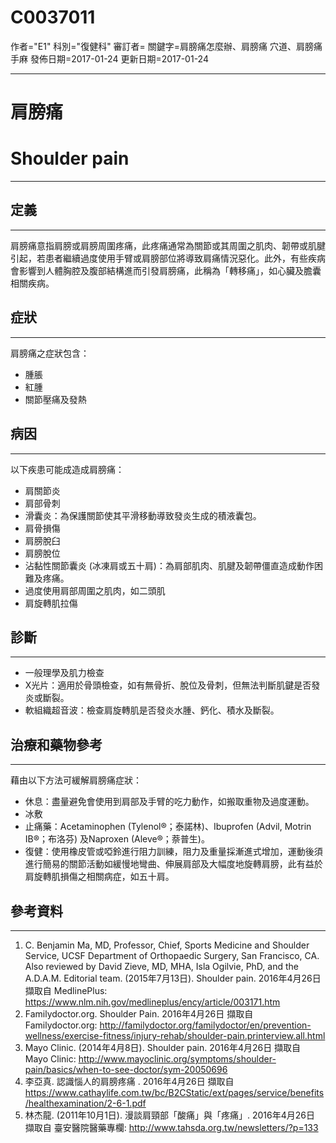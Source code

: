 # C0037011
作者="E1"
科別="復健科"
審訂者=
關鍵字=肩膀痛怎麼辦、肩膀痛 穴道、肩膀痛 手麻
發佈日期=2017-01-24
更新日期=2017-01-24

----------
# 肩膀痛
# Shoulder pain
----------
## 定義
----------

肩膀痛意指肩膀或肩膀周圍疼痛，此疼痛通常為關節或其周圍之肌肉、韌帶或肌腱引起，若患者繼續過度使用手臂或肩膀部位將導致肩痛情況惡化。此外，有些疾病會影響到人體胸腔及腹部結構進而引發肩膀痛，此稱為「轉移痛」，如心臟及膽囊相關疾病。

## 症狀
----------

肩膀痛之症狀包含：

- 腫脹
- 紅腫
- 關節壓痛及發熱 
## 病因
----------

以下疾患可能成造成肩膀痛：

- 肩關節炎
- 肩部骨刺
- 滑囊炎：為保護關節使其平滑移動導致發炎生成的積液囊包。
- 肩骨損傷
- 肩膀脫臼
- 肩膀脫位
- 沾黏性關節囊炎 (冰凍肩或五十肩)：為肩部肌肉、肌腱及韌帶僵直造成動作困難及疼痛。
- 過度使用肩部周圍之肌肉，如二頭肌
- 肩旋轉肌拉傷
## 診斷
----------
- 一般理學及肌力檢查
- X光片：適用於骨頭檢查，如有無骨折、脫位及骨刺，但無法判斷肌鍵是否發炎或斷裂。
- 軟組織超音波：檢查肩旋轉肌是否發炎水腫、鈣化、積水及斷裂。
## 治療和藥物參考
----------

藉由以下方法可緩解肩膀痛症狀：

- 休息：盡量避免會使用到肩部及手臂的吃力動作，如搬取重物及過度運動。
- 冰敷
- 止痛藥：Acetaminophen (Tylenol®；泰諾林)、Ibuprofen (Advil, Motrin IB®；布洛芬) 及Naproxen (Aleve®；萘普生)。
- 復健：使用橡皮管或啞鈴進行阻力訓練，阻力及重量採漸進式增加，運動後須進行簡易的關節活動如緩慢地彎曲、伸展肩部及大幅度地旋轉肩膀，此有益於肩旋轉肌損傷之相關病症，如五十肩。
## 參考資料
----------
1. C. Benjamin Ma, MD, Professor, Chief, Sports Medicine and Shoulder Service, UCSF Department of Orthopaedic Surgery, San Francisco, CA. Also reviewed by David Zieve, MD, MHA, Isla Ogilvie, PhD, and the A.D.A.M. Editorial team. (2015年7月13日). Shoulder pain. 2016年4月26日 擷取自 MedlinePlus: 
  https://www.nlm.nih.gov/medlineplus/ency/article/003171.htm
2. Familydoctor.org. Shoulder Pain. 2016年4月26日 擷取自 Familydoctor.org: 
  http://familydoctor.org/familydoctor/en/prevention-wellness/exercise-fitness/injury-rehab/shoulder-pain.printerview.all.html
3. Mayo Clinic. (2014年4月8日). Shoulder pain. 2016年4月26日 擷取自 Mayo Clinic: 
  http://www.mayoclinic.org/symptoms/shoulder-pain/basics/when-to-see-doctor/sym-20050696
4. 李亞真. 認識惱人的肩膀疼痛 . 2016年4月26日 擷取自 
  https://www.cathaylife.com.tw/bc/B2CStatic/ext/pages/service/benefits/healthexamination/2-6-1.pdf
5. 林杰龍. (2011年10月1日). 漫談肩頸部「酸痛」與「疼痛」. 2016年4月26日 擷取自 臺安醫院醫藥專欄: 
  http://www.tahsda.org.tw/newsletters/?p=133

